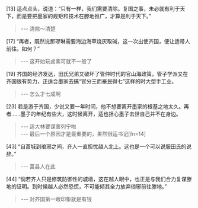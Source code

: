 
[13] 适点点头，说道：“只有一样，我们需要清除。复国之事，未必就有利于天下，而是要把墨家的规矩和技术在滕地推广，才算是利于天下。”
>--- 清除～清楚<br>

[17] “再者，既然说那璆琳需要海边海草烧灰取碱，这一次出使齐国，便让适带人前往。如何？”
>--- 这开始玩卤素可就不一般了<br>

[19] 齐国的经济发达，田氏兄弟又破坏了管仲时代的官山海政策，管子学派又在齐国很有势力，正适合墨家去搞“官分三而豪民得七”这样的时大型手工业。
>--- 怎么才七成啊<br>

[23] 若是游于齐国，少说又要一年时间，他不想要离开墨家的根基之地太久。再者……墨子的年纪有些大，这时候离开，适也担心墨子去世自己并不在身边。
>--- 适大林要谋害列宁啦<br>
>--- 最后一个原因才是最重要的，果然很适书记[fn=14]<br>

[43] “自莒城到琅琊之间，齐人一直担忧越人北上。这也是一个可以说服田氏的说辞。”
>--- 莒县人在此<br>

[44] “倘若齐人只是修筑防御性的城墙，这在越人眼中，也正是与我们合力复谋滕地的证明。到时候越人必然恐慌，不可能倾其全力放弃琅琊前往滕地。”
>--- 对齐国第一眼印象就是有钱<br>
